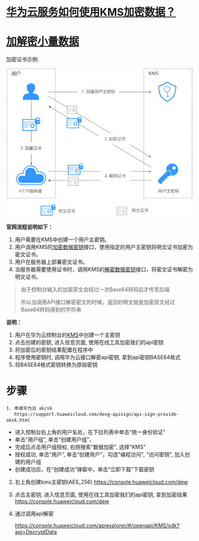 # [华为云服务如何使用KMS加密数据？](https://support.huaweicloud.com/dew_faq/dew_01_0053.html)



# [加解密小量数据](https://support.huaweicloud.com/bestpractice-dew/dew_06_0001.html)

加密证书示例:

![img](../../../picture/zh-cn_image_0232856156.png)

**官网流程说明如下：**

1. 用户需要在KMS中创建一个用户主密钥。
2. 用户调用KMS的[加密数据密钥](https://support.huaweicloud.com/api-dew/EncryptDatakey.html)接口，使用指定的用户主密钥将明文证书加密为密文证书。
3. 用户在服务器上部署密文证书。
4. 当服务器需要使用证书时，调用KMS的[解密数据密钥](https://support.huaweicloud.com/api-dew/DecryptDatakey.html)接口，将密文证书解密为明文证书。

> 由于控制台输入的加密原文会经过一次Base64转码后才传至后端
>
> 所以当调用API接口解密密文的时候，返回的明文就是加密原文经过Base64转码得到的字符串



**说明：**

1. 用户在华为云控制台的[KMS](https://console.huaweicloud.com/console/?locale=zh-cn&region=ap-southeast-1#/dew/kms/keyList/customKey)中创建一个主密钥
2. 点击创建的密钥, 进入信息页面, 使用在线工具加密我们的api密钥
3. 将加密后的密钥结果配置在程序中
4. 程序使用密钥时, 调用华为云接口解密api密钥, 拿到api密钥BASE64格式
5. 将BASE64格式密钥转换为原始密钥



# 步骤

    1. 申请华为云 ak/sk
       https://support.huaweicloud.com/devg-apisign/api-sign-provide-aksk.html
  - 进入控制台右上角的用户名处，在下拉列表中单击“统一身份验证”
  - 单击“用户组”, 单击“创建用户组”，
  - 完成后点击用户组授权, 右侧搜索"数据加密", 选择"KMS"
  - 授权成功, 单击“用户”, 单击“创建用户”，勾选"编程访问", "访问密钥", 加入创建的用户组
  - 创建成功后，在“创建成功”弹窗中，单击“立即下载”下载密钥



2. 右上角创建kms主密钥(AES_256)
https://console.huaweicloud.com/dew



3. 点击主密钥, 进入信息页面, 使用在线工具加密我们的api密钥, 拿到加密结果
https://console.huaweicloud.com/dew



4. 通过调用api解密

   https://console.huaweicloud.com/apiexplorer/#/openapi/KMS/sdk?api=DecryptData